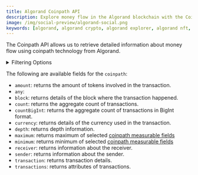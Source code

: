 ```yaml
---
title: Algorand Coinpath API
description: Explore money flow in the Algorand blockchain with the Coinpath API, offering detailed insights and advanced filters like currency, date, and more.
image: /img/social-preview/algorand-social.png
keywords: [algorand, algorand crypto, algorand explorer, algorand nft, algorand stats, algorand tvl, algorand staking, algorand block explorer]
---
```


The Coinpath API allows us to retrieve detailed information about money flow using coinpath technology from Algorand.

<details>
<summary>Filtering Options</summary>

Coinpath data can be filtered using following arguments:

- `currency`: Filter by the currency involved in the transaction.
- `date`: Filter by the date of the transaction.
- `depth`: Filter by the depth of the transaction.
- `initialAddress`: Filter by the initial address.
- `initialDate`: Filter by the initial date.
- `initialTime`: Filter by the initial time.
- `options`: Filter returned data by ordering, limiting, and constraining it.
- `receiver`: Filter by the receiver's address.
- `sender`: Filter by the sender's address.
- `time`: Filter by the time of the transaction.
  
</details>

The following are available fields for the `coinpath`:

- `amount`: returns the amount of tokens involved in the transaction.
- `any`:
- `block`: returns details of the block where the transaction happened.
- `count`: returns the aggregate count of transactions.
- `countBigInt`: returns the aggregate count of transactions in BigInt format.
- `currency`: returns details of the currency used in the transaction.
- `depth`: returns depth information.
- `maximum`: returns maximum of selected [coinpath measurable fields](/v1/docs/graphql-reference/enums/coinpath-measureable)
- `minimum`: returns minimum of selected [coinpath measurable fields](/v1/docs/graphql-reference/enums/coinpath-measureable)
- `receiver`: returns information about the receiver.
- `sender`: returns information about the sender.
- `transaction`:  returns transaction details.
- `transactions`: returns attributes of transactions.